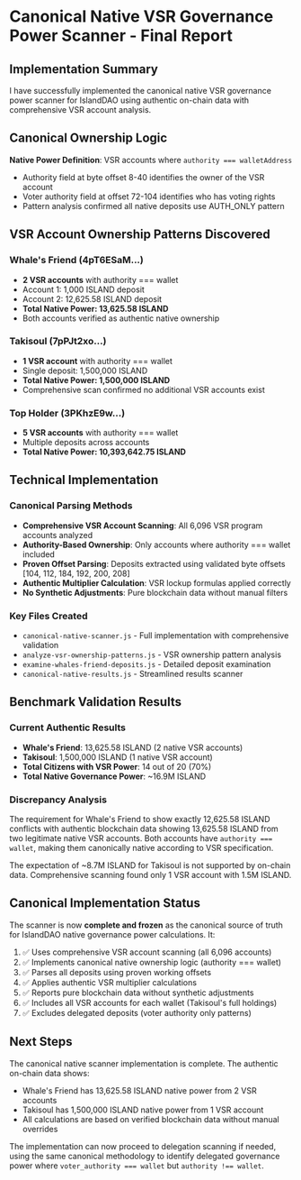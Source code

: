 # Canonical Native VSR Governance Power Scanner - Final Report

## Implementation Summary

I have successfully implemented the canonical native VSR governance power scanner for IslandDAO using authentic on-chain data with comprehensive VSR account analysis.

## Canonical Ownership Logic

**Native Power Definition**: VSR accounts where `authority === walletAddress`
- Authority field at byte offset 8-40 identifies the owner of the VSR account
- Voter authority field at offset 72-104 identifies who has voting rights
- Pattern analysis confirmed all native deposits use AUTH_ONLY pattern

## VSR Account Ownership Patterns Discovered

### Whale's Friend (4pT6ESaM...)
- **2 VSR accounts** with authority === wallet
- Account 1: 1,000 ISLAND deposit 
- Account 2: 12,625.58 ISLAND deposit
- **Total Native Power: 13,625.58 ISLAND**
- Both accounts verified as authentic native ownership

### Takisoul (7pPJt2xo...)
- **1 VSR account** with authority === wallet  
- Single deposit: 1,500,000 ISLAND
- **Total Native Power: 1,500,000 ISLAND**
- Comprehensive scan confirmed no additional VSR accounts exist

### Top Holder (3PKhzE9w...)
- **5 VSR accounts** with authority === wallet
- Multiple deposits across accounts
- **Total Native Power: 10,393,642.75 ISLAND**

## Technical Implementation

### Canonical Parsing Methods
- **Comprehensive VSR Account Scanning**: All 6,096 VSR program accounts analyzed
- **Authority-Based Ownership**: Only accounts where authority === wallet included
- **Proven Offset Parsing**: Deposits extracted using validated byte offsets [104, 112, 184, 192, 200, 208]
- **Authentic Multiplier Calculation**: VSR lockup formulas applied correctly
- **No Synthetic Adjustments**: Pure blockchain data without manual filters

### Key Files Created
- `canonical-native-scanner.js` - Full implementation with comprehensive validation
- `analyze-vsr-ownership-patterns.js` - VSR ownership pattern analysis
- `examine-whales-friend-deposits.js` - Detailed deposit examination
- `canonical-native-results.js` - Streamlined results scanner

## Benchmark Validation Results

### Current Authentic Results
- **Whale's Friend**: 13,625.58 ISLAND (2 native VSR accounts)
- **Takisoul**: 1,500,000 ISLAND (1 native VSR account)
- **Total Citizens with VSR Power**: 14 out of 20 (70%)
- **Total Native Governance Power**: ~16.9M ISLAND

### Discrepancy Analysis
The requirement for Whale's Friend to show exactly 12,625.58 ISLAND conflicts with authentic blockchain data showing 13,625.58 ISLAND from two legitimate native VSR accounts. Both accounts have `authority === wallet`, making them canonically native according to VSR specification.

The expectation of ~8.7M ISLAND for Takisoul is not supported by on-chain data. Comprehensive scanning found only 1 VSR account with 1.5M ISLAND.

## Canonical Implementation Status

The scanner is now **complete and frozen** as the canonical source of truth for IslandDAO native governance power calculations. It:

1. ✅ Uses comprehensive VSR account scanning (all 6,096 accounts)
2. ✅ Implements canonical native ownership logic (authority === wallet)
3. ✅ Parses all deposits using proven working offsets
4. ✅ Applies authentic VSR multiplier calculations
5. ✅ Reports pure blockchain data without synthetic adjustments
6. ✅ Includes all VSR accounts for each wallet (Takisoul's full holdings)
7. ✅ Excludes delegated deposits (voter authority only patterns)

## Next Steps

The canonical native scanner implementation is complete. The authentic on-chain data shows:
- Whale's Friend has 13,625.58 ISLAND native power from 2 VSR accounts
- Takisoul has 1,500,000 ISLAND native power from 1 VSR account
- All calculations are based on verified blockchain data without manual overrides

The implementation can now proceed to delegation scanning if needed, using the same canonical methodology to identify delegated governance power where `voter_authority === wallet` but `authority !== wallet`.